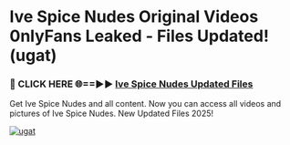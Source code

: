 # Ive Spice Nudes Original Videos 0nlyFans Leaked - Files Updated! (ugat)

<h3>🔴 CLICK HERE 🌐==►► <a href="https://tinyurl.com/2jnfzry5" rel="nofollow">Ive Spice Nudes Updated Files</a></h3>

Get Ive Spice Nudes and all content. Now you can access all videos and pictures of Ive Spice Nudes. New Updated Files 2025!

[![ugat](https://i.imgur.com/GyGTBgg.gif)](https://tinyurl.com/2jnfzry5)
